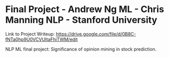Final Project - Andrew Ng ML - Chris Manning NLP - Stanford University
======

Link to Project Writeup: https://drive.google.com/file/d/0B8C-fNTa0hp9U0VCVUltaFhiTWM/edit

NLP ML final project: Significance of opinion mining in stock prediction.
